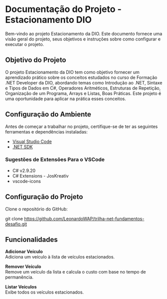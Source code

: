 # Documentação do Projeto - Estacionamento DIO

Bem-vindo ao projeto Estacionamento da DIO. Este documento fornece uma visão geral do projeto, seus objetivos e instruções sobre como configurar e executar o projeto.

## Objetivo do Projeto

O projeto Estacionamento da DIO tem como objetivo fornecer um aprendizado prático sobre os conceitos estudados no curso de Formação .NET Developer da DIO, abordando temas como Introdução ao .NET, Sintaxe e Tipos de Dados em C#, Operadores Aritméticos, Estruturas de Repetição, Organização de um Programa, Arrays e Listas, Boas Práticas. Este projeto é uma oportunidade para aplicar na prática esses conceitos.

## Configuração do Ambiente

Antes de começar a trabalhar no projeto, certifique-se de ter as seguintes ferramentas e dependências instaladas:

- [Visual Studio Code](https://code.visualstudio.com/download)
- [.NET SDK](https://dotnet.microsoft.com/pt-br/download)

### Sugestões de Extensões Para o VSCode

- C# v2.9.20
- C# Extensions - JosKreativ
- vscode-icons

## Configuração do Projeto

Clone o repositório do GitHub:

git clone https://github.com/LeonardoWAP/trilha-net-fundamentos-desafio.git

## Funcionalidades

**Adicionar Veículo**
<br>Adiciona um veículo à lista de veículos estacionados.

**Remover Veículo**
<br>Remove um veículo da lista e calcula o custo com base no tempo de permanência.

**Listar Veículos**
<br>Exibe todos os veículos estacionados.
